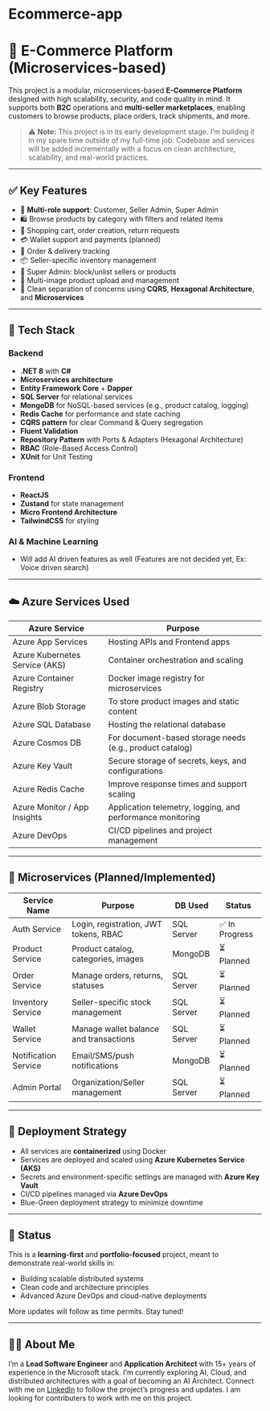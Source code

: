 # Ecommerce-app

# 🛒 E-Commerce Platform (Microservices-based)

This project is a modular, microservices-based **E-Commerce Platform** designed with high scalability, security, and code quality in mind. It supports both **B2C** operations and **multi-seller marketplaces**, enabling customers to browse products, place orders, track shipments, and more. 

> ⚠️ **Note:** This project is in its early development stage. I’m building it in my spare time outside of my full-time job. Codebase and services will be added incrementally with a focus on clean architecture, scalability, and real-world practices.

---

## ✅ Key Features

- 👥 **Multi-role support**: Customer, Seller Admin, Super Admin
- 🛍️ Browse products by category with filters and related items
- 🛒 Shopping cart, order creation, return requests
- 💳 Wallet support and payments (planned)
- 🔄 Order & delivery tracking
- 📦 Seller-specific inventory management
- 🚫 Super Admin: block/unlist sellers or products
- 📸 Multi-image product upload and management
- 🧾 Clean separation of concerns using **CQRS**, **Hexagonal Architecture**, and **Microservices**

---

## 🧱 Tech Stack

### Backend
- **.NET 8** with **C#**
- **Microservices architecture**
- **Entity Framework Core** + **Dapper**
- **SQL Server** for relational services
- **MongoDB** for NoSQL-based services (e.g., product catalog, logging)
- **Redis Cache** for performance and state caching
- **CQRS pattern** for clear Command & Query segregation
- **Fluent Validation**
- **Repository Pattern** with Ports & Adapters (Hexagonal Architecture)
- **RBAC** (Role-Based Access Control)
- **XUnit** for Unit Testing

### Frontend
- **ReactJS**
- **Zustand** for state management
- **Micro Frontend Architecture**
- **TailwindCSS** for styling

### AI & Machine Learning
- Will add AI driven features as well (Features are not decided yet, Ex: Voice driven search) 

---

## ☁️ Azure Services Used

| Azure Service          | Purpose                                                                 |
|------------------------|-------------------------------------------------------------------------|
| Azure App Services     | Hosting APIs and Frontend apps                                          |
| Azure Kubernetes Service (AKS) | Container orchestration and scaling                              |
| Azure Container Registry | Docker image registry for microservices                              |
| Azure Blob Storage     | To store product images and static content                              |
| Azure SQL Database     | Hosting the relational database                                          |
| Azure Cosmos DB        | For document-based storage needs (e.g., product catalog)                |
| Azure Key Vault        | Secure storage of secrets, keys, and configurations                     |
| Azure Redis Cache      | Improve response times and support scaling                              |
| Azure Monitor / App Insights | Application telemetry, logging, and performance monitoring        |
| Azure DevOps           | CI/CD pipelines and project management                                  |

---

## 🧩 Microservices (Planned/Implemented)

| Service Name     | Purpose                                   | DB Used      | Status         |
|------------------|--------------------------------------------|--------------|----------------|
| Auth Service      | Login, registration, JWT tokens, RBAC     | SQL Server   | ✅ In Progress |
| Product Service   | Product catalog, categories, images       | MongoDB      | ⏳ Planned     |
| Order Service     | Manage orders, returns, statuses          | SQL Server   | ⏳ Planned     |
| Inventory Service | Seller-specific stock management          | SQL Server   | ⏳ Planned     |
| Wallet Service    | Manage wallet balance and transactions    | SQL Server   | ⏳ Planned     |
| Notification Service | Email/SMS/push notifications           | MongoDB      | ⏳ Planned     |
| Admin Portal      | Organization/Seller management            | SQL Server   | ⏳ Planned     |

---

## 🚀 Deployment Strategy

- All services are **containerized** using Docker
- Services are deployed and scaled using **Azure Kubernetes Service (AKS)**
- Secrets and environment-specific settings are managed with **Azure Key Vault**
- CI/CD pipelines managed via **Azure DevOps**
- Blue-Green deployment strategy to minimize downtime

---

## 📌 Status

This is a **learning-first** and **portfolio-focused** project, meant to demonstrate real-world skills in:

- Building scalable distributed systems
- Clean code and architecture principles
- Advanced Azure DevOps and cloud-native deployments

More updates will follow as time permits. Stay tuned!



---

## 🙋‍♂️ About Me

I’m a **Lead Software Engineer** and **Application Architect** with 15+ years of experience in the Microsoft stack. I'm currently exploring AI, Cloud, and distributed architectures with a goal of becoming an AI Architect. Connect with me on [LinkedIn](https://www.linkedin.com/) to follow the project’s progress and updates.
I am looking for contributers to work with me on this project.

